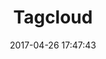 ---
title: Tagcloud
date: 2017-04-26 17:47:43
type: "tags"
layout: "tags"
photos: https://cdn.jsdelivr.net/gh/wt325804/BlogImg@1.0/blog2.jpg //背景图片
---